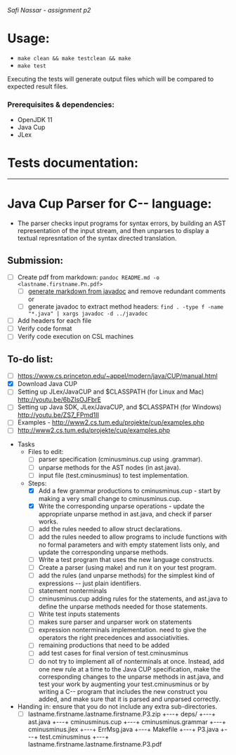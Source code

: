 _Safi Nassar - assignment p2_

# Usage:

-   `make clean && make testclean && make`
-   `make test`

Executing the tests will generate output files which will be compared to expected result files.

### Prerequisites & dependencies:

-   OpenJDK 11
-   Java Cup
-   JLex

# Tests documentation:

---

# Java Cup Parser for C-- language: 
- The parser checks input programs for syntax errors, by building an AST representation of the input stream, and then unparses to display a textual represntation of the syntax directed translation.

## Submission:

- [ ] Create pdf from markdown: `pandoc README.md -o <lastname.firstname.Pn.pdf>`
    - [ ] [generate markdown from javadoc](https://delight-im.github.io/Javadoc-to-Markdown) and remove redundant comments
        or
    - [ ] generate javadoc to extract method headers: `find . -type f -name "*.java" | xargs javadoc -d ../javadoc`
- [ ] Add headers for each file
- [ ] Verify code format
- [ ] Verify code execution on CSL machines

## To-do list:

- [ ]  https://www.cs.princeton.edu/~appel/modern/java/CUP/manual.html
- [x]  Download Java CUP
- [ ]  Setting up JLex/JavaCUP and $CLASSPATH (for Linux and Mac) http://youtu.be/6bZIsOJFbrE
- [ ]  Setting up Java SDK, JLex/JavaCUP, and $CLASSPATH (for Windows) http://youtu.be/ZS7_FPmd1II
- [ ]  Examples - http://www2.cs.tum.edu/projekte/cup/examples.php
- [ ]  http://www2.cs.tum.edu/projekte/cup/examples.php
- Tasks
  - Files to edit: 
    - [ ] parser specification (cminusminus.cup using .grammar).
    - [ ] unparse methods for the AST nodes (in ast.java).
    - [ ] input file (test.cminusminus) to test implementation.  
  - Steps: 
    - [x] Add a few grammar productions to cminusminus.cup - start by making a very small change to cminusminus.cup.
    - [x] Write the corresponding unparse operations - update the appropriate unparse method in ast.java, and check if parser works.
    - [ ] add the rules needed to allow struct declarations.
    - [ ] add the rules needed to allow programs to include functions with no formal parameters and with empty statement lists only, and update the corresponding unparse methods.
    - [ ] Write a test program that uses the new language constructs.
    - [ ] Create a parser (using make) and run it on your test program.
    - [ ] add the rules (and unparse methods) for the simplest kind of expressions -- just plain identifiers.
    - [ ] statement nonterminals
    - [ ] cminusminus.cup adding rules for the statements, and ast.java to define the unparse methods needed for those statements.
    - [ ] Write test inputs statements
    - [ ] makes sure parser and unparser work on statements
    - [ ] expression nonterminals implementation. need to give the operators the right precedences and associativities.
    - [ ] remaining productions that need to be added
    - [ ] add test cases for final version of test.cminusminus
    - [ ] do not try to implement all of nonterminals at once. Instead, add one new rule at a time to the Java CUP specification, make the corresponding changes to the unparse methods in ast.java, and test your work by augmenting your test.cminusminus or by writing a C-- program that includes the new construct you added, and make sure that it is parsed and unparsed correctly.

- Handing in: ensure that you do not include any extra sub-directories.
  - [ ] lastname.firstname.lastname.firstname.P3.zip
      +---+ deps/
      +---+ ast.java
      +---+ cminusminus.cup
      +---+ cminusminus.grammar
      +---+ cminusminus.jlex
      +---+ ErrMsg.java
      +---+ Makefile
      +---+ P3.java
      +---+ test.cminusminus
      +---+ lastname.firstname.lastname.firstname.P3.pdf
